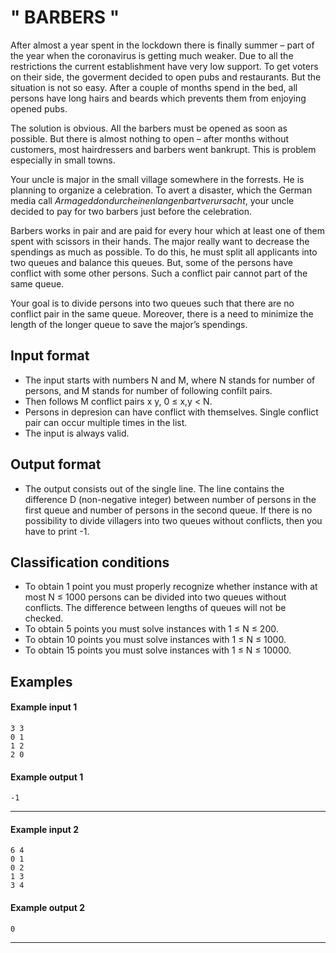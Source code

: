 # " BARBERS "


After almost a year spent in the lockdown there is finally summer – part of the year when the coronavirus is getting much weaker. Due to all the restrictions the current establishment have very low support. To get voters on their side, the goverment decided to open pubs and restaurants. But the situation is not so easy. After a couple of months spend in the bed, all persons have long hairs and beards which prevents them from enjoying opened pubs.

The solution is obvious. All the barbers must be opened as soon as possible. But there is almost nothing to open – after months without customers, most hairdressers and barbers went bankrupt. This is problem especially in small towns.

Your uncle is major in the small village somewhere in the forrests. He is planning to organize a celebration. To avert a disaster, which the German media call *Armageddondurcheinenlangenbartverursacht*, your uncle decided to pay for two barbers just before the celebration.

Barbers works in pair and are paid for every hour which at least one of them spent with scissors in their hands. The major really want to decrease the spendings as much as possible. To do this, he must split all applicants into two queues and balance this queues. But, some of the persons have conflict with some other persons. Such a conflict pair cannot part of the same queue.

Your goal is to divide persons into two queues such that there are no conflict pair in the same queue. Moreover, there is a need to minimize the length of the longer queue to save the major’s spendings.

Input format
------------

-   The input starts with numbers N and M, where N stands for number of persons, and M stands for number of following confilt pairs.
-   Then follows M conflict pairs x y, 0 ≤ x,y \< N.
-   Persons in depresion can have conflict with themselves. Single conflict pair can occur multiple times in the list.
-   The input is always valid.

Output format
-------------

-   The output consists out of the single line. The line contains the difference D (non-negative integer) between number of persons in the first queue and number of persons in the second queue. If there is no possibility to divide villagers into two queues without conflicts, then you have to print -1.

Classification conditions
-------------------------

-   To obtain 1 point you must properly recognize whether instance with at most N ≤ 1000 persons can be divided into two queues without conflicts. The difference between lengths of queues will not be checked.
-   To obtain 5 points you must solve instances with 1 ≤ N ≤ 200.
-   To obtain 10 points you must solve instances with 1 ≤ N ≤ 1000.
-   To obtain 15 points you must solve instances with 1 ≤ N ≤ 10000.

Examples
--------

#### Example input 1

    3 3
    0 1
    1 2
    2 0

#### Example output 1

    -1

* * * * *

#### Example input 2

    6 4
    0 1
    0 2
    1 3
    3 4

#### Example output 2

    0

* * * * *
